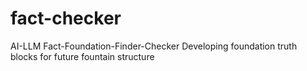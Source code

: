 # fact-checker
AI-LLM Fact-Foundation-Finder-Checker Developing foundation truth blocks for future fountain structure
